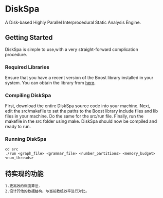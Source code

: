 # DiskSpa
A Disk-based Highly Parallel Interprocedural Static Analysis Engine.

## Getting Started
DiskSpa is simple to use,with a very straight-forward complication procedure.

### Required Libraries
Ensure that you have a recent version of the Boost library installed in your system. You can obtain the library from [here](http://www.boost.org/users/history/version_1_62_0.html).

### Compiling DiskSpa
First, download the entire DiskSpa source code into your machine. Next, edit the src/makefile to set the paths to the Boost library include files and lib files in your machine. Do the same for the src/run file. Finally, run the makefile in the src folder using make. DiskSpa should now be compiled and ready to run.

### Running DiskSpa
```
cd src
./run <graph_file> <grammar_file> <number_partitions> <memory_budget> <num_threads>
```

## 待实现的功能
```
1.更高效的调度算法.
2.设计其他的数据结构，与当前数组效率进行对比。
```
